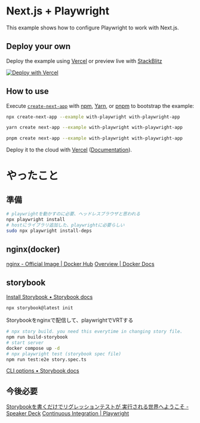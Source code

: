 # Next.js + Playwright

This example shows how to configure Playwright to work with Next.js.

## Deploy your own

Deploy the example using [Vercel](https://vercel.com?utm_source=github&utm_medium=readme&utm_campaign=next-example) or preview live with [StackBlitz](https://stackblitz.com/github/vercel/next.js/tree/canary/examples/with-playwright)

[![Deploy with Vercel](https://vercel.com/button)](https://vercel.com/new/clone?repository-url=https://github.com/vercel/next.js/tree/canary/examples/with-playwright&project-name=with-playwright&repository-name=with-playwright)

## How to use

Execute [`create-next-app`](https://github.com/vercel/next.js/tree/canary/packages/create-next-app) with [npm](https://docs.npmjs.com/cli/init), [Yarn](https://yarnpkg.com/lang/en/docs/cli/create/), or [pnpm](https://pnpm.io) to bootstrap the example:

```bash
npx create-next-app --example with-playwright with-playwright-app
```

```bash
yarn create next-app --example with-playwright with-playwright-app
```

```bash
pnpm create next-app --example with-playwright with-playwright-app
```

Deploy it to the cloud with [Vercel](https://vercel.com/new?utm_source=github&utm_medium=readme&utm_campaign=next-example) ([Documentation](https://nextjs.org/docs/deployment)).

# やったこと

## 準備

```bash
# playwrightを動かすのに必要、ヘッドレスブラウザと思われる
npx playwright install
# hostにライブラリ追加した、playwrightに必要らしい
sudo npx playwright install-deps
```

## nginx(docker)
[nginx - Official Image | Docker Hub](https://hub.docker.com/_/nginx)
[Overview | Docker Docs](https://docs.docker.com/compose/compose-file/)

## storybook

[Install Storybook • Storybook docs](https://storybook.js.org/docs/get-started/install)
```bash
npx storybook@latest init
```

Storybookをnginxで配信して、playwrightでVRTする
```bash
# npx story build. you need this everytime in changing story file.
npm run build-storybook
# start server
docker compose up -d
# npx playwright test (storybook spec file)
npm run test:e2e story.spec.ts
```
[CLI options • Storybook docs](https://storybook.js.org/docs/api/cli-options#build)


## 今後必要


[Storybookを書くだけでリグレッションテストが 実行される世界へようこそ - Speaker Deck](https://speakerdeck.com/kubotak/storybookwoshu-kudakederiguretusiyontesutoga-shi-xing-sarerushi-jie-heyoukoso?slide=33)
[Continuous Integration | Playwright](https://playwright.dev/docs/ci)


